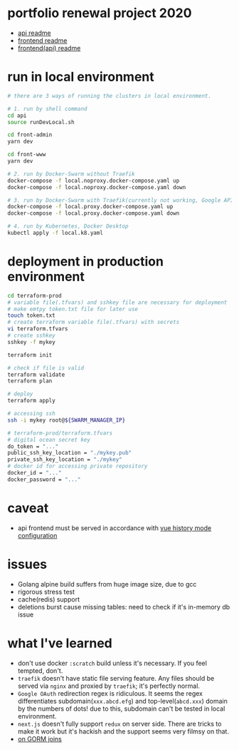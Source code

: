# portfolio renewal project 2020

- [api readme](https://github.com/rabelais88/portfolio2020/tree/master/api/README.md)
- [frontend readme](https://github.com/rabelais88/portfolio2020/tree/master/front-www/README.md)
- [frontend(api) readme](https://github.com/rabelais88/portfolio2020/tree/master/front-api/README.md)

# run in local environment

```sh
# there are 3 ways of running the clusters in local environment.

# 1. run by shell command
cd api
source runDevLocal.sh

cd front-admin
yarn dev

cd front-www
yarn dev

# 2. run by Docker-Swarm without Traefik
docker-compose -f local.noproxy.docker-compose.yaml up
docker-compose -f local.noproxy.docker-compose.yaml down

# 3. run by Docker-Swarm with Traefik(currently not working, Google API rejects localhost with subdomain)
docker-compose -f local.proxy.docker-compose.yaml up
docker-compose -f local.proxy.docker-compose.yaml down

# 4. run by Kubernetes, Docker Desktop
kubectl apply -f local.k8.yaml
```

# deployment in production environment

```sh
cd terraform-prod
# variable file(.tfvars) and sshkey file are necessary for deployment
# make emtpy token.txt file for later use
touch token.txt
# create terraform variable file(.tfvars) with secrets
vi terraform.tfvars
# create sshkey
sshkey -f mykey

terraform init

# check if file is valid
terraform validate
terraform plan

# deploy
terraform apply

# accessing ssh
ssh -i mykey root@${SWARM_MANAGER_IP}
```

```sh
# terraform-prod/terraform.tfvars
# digital ocean secret key
do_token = "..."
public_ssh_key_location = "./mykey.pub"
private_ssh_key_location = "./mykey"
# docker id for accessing private repository
docker_id = "..."
docker_password = "..."
```

# caveat

- api frontend must be served in accordance with [vue history mode configuration](https://router.vuejs.org/guide/essentials/history-mode.html#example-server-configurations)

# issues
 - Golang alpine build suffers from huge image size, due to gcc
 - rigorous stress test
 - cache(redis) support
 - deletions burst cause missing tables: need to check if it's in-memory db issue

# what I've learned
- don't use docker `:scratch` build unless it's necessary. If you feel tempted, don't.
- `traefik` doesn't have static file serving feature. Any files should be served via `nginx` and proxied by `traefik`; it's perfectly normal.
- `Google OAuth` redirection regex is ridiculous. It seems the regex differentiates subdomain(`xxx.abcd.efg`) and top-level(`abcd.xxx`) domain by the numbers of dots! due to this, subdomain can't be tested in local environment.
- `next.js` doesn't fully support `redux` on server side. There are tricks to make it work but it's hackish and the support seems very filmsy on that.
- [on GORM joins](https://kaviraj.me/go-gorm-using-joins/)